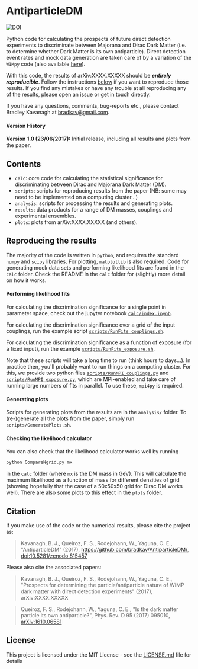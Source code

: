 # AntiparticleDM

[![DOI](https://zenodo.org/badge/DOI/10.5281/zenodo.815457.svg)](https://doi.org/10.5281/zenodo.815457)

Python code for calculating the prospects of future direct detection experiments to discriminate between Majorana and Dirac Dark Matter (i.e. to determine whether Dark Matter is its own antiparticle). Direct detection event rates and mock data generation are taken care of by a variation of the `WIMpy` code (also available [here](https://github.com/bradkav/WIMpy/tree/Antiparticle)).

With this code, the results of arXiv:XXXX.XXXXX should be ***entirely reproducible***. Follow the instructions [below](#repro) if you want to reproduce those results. If you find any mistakes or have any trouble at all reproducing any of the results, please open an issue or get in touch directly.

If you have any questions, comments, bug-reports etc., please contact Bradley Kavanagh at bradkav@gmail.com. 

#### Version History

**Version 1.0 (23/06/2017):** Initial release, including all results and plots from the paper.

## Contents

- `calc`: core code for calculating the statistical significance for discriminating between Dirac and Majorana Dark Matter (DM).
- `scripts`: scripts for reproducing results from the paper (NB: some may need to be implemented on a computing cluster...)
- `analysis`: scripts for processing the results and generating plots.
- `results`: data products for a range of DM masses, couplings and experimental ensembles.
- `plots`: plots from arXiv:XXXX.XXXXX (and others).

## Reproducing the results <a name="repro"></a>

The majority of the code is written in `python`, and requires the standard `numpy` and `scipy` libraries. For plotting, `matplotlib` is also required. Code for generating mock data sets and performing likelihood fits are found in the `calc` folder. Check the README in the `calc` folder for (slightly) more detail on how it works.

#### Performing likelihood fits

For calculating the discrimination significance for a single point in parameter space, check out the jupyter notebook [`calc/index.ipynb`](calc/index.ipynb).

For calculating the discrimination significance over a grid of the input couplings, run the example script  [`scripts/RunFits_couplings.sh`](scripts/RunFits_couplings.sh). 

For calculating the discrimination significance as a function of exposure (for a fixed input), run the example [`scripts/RunFits_exposure.sh`](scripts/RunFits_exposure.sh).

Note that these scripts will take a long time to run (think hours to days...). In practice then, you'll probably want to run things on a computing cluster. For this, we provide two python files [`scripts/RunMPI_couplings.py`](scripts/RunMPI_couplings.py) and [`scripts/RunMPI_exposure.py`](scripts/RunMPI_exposure.py), which are MPI-enabled and take care of running large numbers of fits in parallel. To use these, `mpi4py` is required.

#### Generating plots

Scripts for generating plots from the results are in the `analysis/` folder. To (re-)generate all the plots from the paper, simply run `scripts/GeneratePlots.sh`.

#### Checking the likelihood calculator

You can also check that the likelihood calculator works well by running 

```python
python CompareNgrid.py mx
```

in the `calc` folder (where `mx` is the DM mass in GeV). This will calculate the maximum likelihood as a function of mass for different densities of grid (showing hopefully that the case of a 50x50x50 grid for Dirac DM works well). There are also some plots to this effect in the `plots` folder.

## Citation

If you make use of the code or the numerical results, please cite the project as:

> Kavanagh, B. J., Queiroz, F. S., Rodejohann, W., Yaguna, C. E., "AntiparticleDM" (2017), https://github.com/bradkav/AntiparticleDM/, [doi:10.5281/zenodo.815457](http://dx.doi.org/10.5281/zenodo.815457)

Please also cite the associated papers:

> Kavanagh, B. J., Queiroz, F. S., Rodejohann, W., Yaguna, C. E., "Prospects for determining the particle/antiparticle nature of WIMP dark matter with direct detection experiments" (2017), arXiv:XXXX.XXXXX

> Queiroz, F. S., Rodejohann, W., Yaguna, C. E., "Is the dark matter particle its own antiparticle?", Phys. Rev. D 95 (2017) 095010, [arXiv:1610.06581](https://arxiv.org/abs/arXiv:1610.06581)

## License

This project is licensed under the MIT License - see the [LICENSE.md](LICENSE.md) file for details

